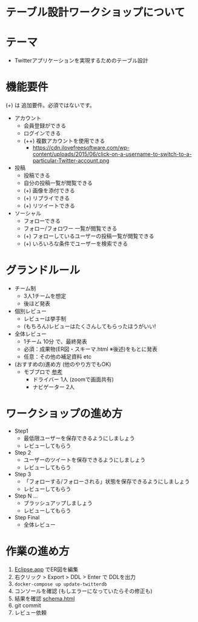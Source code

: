 # テーブル設計ワークショップについて

# テーマ
- Twitterアプリケーションを実現するためのテーブル設計

# 機能要件
(+) は 追加要件。必須ではないです。
- アカウント
    - 会員登録ができる
    - ログインできる
    - (++) 複数アカウントを使用できる
        - https://cdn.ilovefreesoftware.com/wp-content/uploads/2015/06/click-on-a-username-to-switch-to-a-particular-Twitter-account.png
- 投稿
    - 投稿できる
    - 自分の投稿一覧が閲覧できる
    - (+) 画像を添付できる
    - (+) リプライできる
    - (+) リツイートできる
- ソーシャル
    - フォローできる
    - フォロー/フォロワー 一覧が閲覧できる
    - (+) フォローしているユーザーの投稿一覧が閲覧できる
    - (+) いろいろな条件でユーザーを検索できる

# グランドルール
- チーム制
    - 3人1チームを想定
    - 後ほど発表
- 個別レビュー
    - レビューは挙手制
    - (もちろん)レビューはたくさんしてもらったほうがいい!
- 全体レビュー
    - 1チーム 10分 で、最終発表
    - 必須：成果物(ER図・スキーマ.html ※後述)をもとに発表
    - 任意：その他の補足資料 etc
- (おすすめの)進め方 (他のやり方でもOK)
    - モブプロで [参考](https://aloerina01.github.io/blog/2019-03-12-1#%E3%83%A2%E3%83%96%E3%81%BE%E3%81%9F%E3%81%AF%E3%83%A2%E3%83%96%E3%83%97%E3%83%AD%E3%82%B0%E3%83%A9%E3%83%9F%E3%83%B3%E3%82%B0%E3%81%A8%E3%81%AF)
        - ドライバー 1人 (zoomで画面共有)
        - ナビゲーター 2人

# ワークショップの進め方
- Step1
    - 最低限ユーザーを保存できるようにしましょう
    - レビューしてもらう
- Step 2
    - ユーザーのツイートを保存できるようにしましょう
    - レビューしてもらう
- Step 3
    - 「フォローする/フォローされる」状態を保存できるようにしましょう
    - レビューしてもらう
- Step N ...
    - ブラッシュアップしましょう
    - レビューしてもらう
- Step Final
    - 全体レビュー
    
# 作業の進め方
1. [Eclipse.app](../eclipse/Eclipse.app) でER図を編集
2. 右クリック > Export > DDL > Enter で DDLを出力
3. ```docker-compose up update-twitterdb```
4. コンソールを確認 (もしエラーになっていたらその修正も)
5. 結果を確認 [schema.html](../dbflute-twitterdb/dbflute_twitterdb/output/doc/schema-twitterdb.html)
6. git commit
7. レビュー依頼